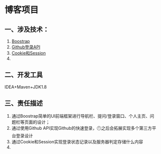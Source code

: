 <!--
 * @Author: 孙浩然
 * @Date: 2020-05-18 19:31:07
 * @LastEditors: 孙浩然
 * @LastEditTime: 2020-07-01 15:46:02
 * @FilePath: \Java-Point\docs\10.project\00-博客系统总体流程图与所用技术.md
 * @博客地址: 个人博客，如果各位客官觉得不错，请点个赞，谢谢。[地址](https://codefool0307.github.io/JavaScholar/#/)
--> 
# 博客项目

## 一、涉及技术：

1. [Boostrap](https://v3.bootcss.com/)
2. [Github登录API](https://developer.github.com/apps/building-oauth-apps/authorizing-oauth-apps/)
3. [Cookie和Session]()
4. 

## 二、开发工具

IDEA+Maven+JDK1.8

## 三、责任描述

1.  通过Boostrap简单的UI前端框架进行导航栏、提问/登录窗口、个人主页、问题栏等页面的设计；
2.  通过使用Github API实现Github的快速登录，🕛之后会拓展实现多个第三方平台登录设计
3.  通过Cookie和Session实现登录状态记录以及服务器判定存储什么内容
4.  